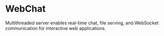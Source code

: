 # WebChat
 Multithreaded server enables real-time chat, file serving, and WebSocket communication for interactive web applications.
